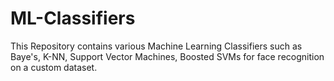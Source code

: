 # ML-Classifiers
This Repository contains various Machine Learning Classifiers such as Baye's, K-NN, Support Vector Machines, Boosted SVMs for face recognition on a custom dataset.  
